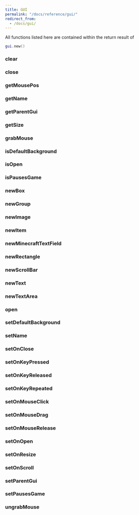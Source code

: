 ```yaml
---
title: GUI
permalink: "/docs/reference/gui/"
redirect_from:
  - /docs/gui/
---
```


All functions listed here are contained within the return result of 
```lua
gui.new()
```

### clear
### close
### getMousePos
### getName
### getParentGui
### getSize
### grabMouse
### isDefaultBackground
### isOpen
### isPausesGame
### newBox
### newGroup
### newImage
### newItem
### newMinecraftTextField
### newRectangle
### newScrollBar
### newText
### newTextArea
### open
### setDefaultBackground
### setName
### setOnClose
### setOnKeyPressed
### setOnKeyReleased
### setOnKeyRepeated
### setOnMouseClick
### setOnMouseDrag
### setOnMouseRelease
### setOnOpen
### setOnResize
### setOnScroll
### setParentGui
### setPausesGame
### ungrabMouse